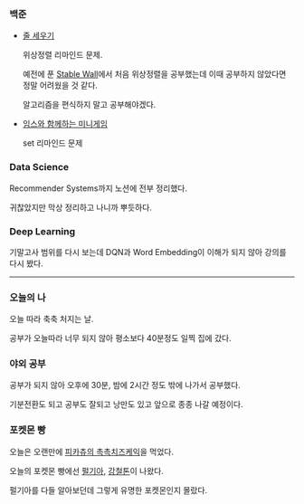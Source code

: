 ### 백준
- [줄 세우기](https://www.acmicpc.net/problem/2252)
  
  위상정렬 리마인드 문제.
  
  예전에 푼 [Stable Wall](https://www.acmicpc.net/problem/23906)에서 처음 위상정렬을 공부했는데 이때 공부하지 않았다면 정말 어려웠을 것 같다.

  알고리즘을 편식하지 말고 공부해야겠다.

- [임스와 함께하는 미니게임](https://www.acmicpc.net/problem/25757)
  
  set 리마인드 문제

### Data Science
Recommender Systems까지 노션에 전부 정리했다.

귀찮았지만 막상 정리하고 나니까 뿌듯하다.

### Deep Learning
기말고사 범위를 다시 보는데 DQN과 Word Embedding이 이해가 되지 않아 강의를 다시 봤다.

---

### 오늘의 나
오늘 따라 축축 처지는 날.

공부가 오늘따라 너무 되지 않아 평소보다 40분정도 일찍 집에 갔다.

### 야외 공부
공부가 되지 않아 오후에 30분, 밤에 2시간 정도 밖에 나가서 공부했다.

기분전환도 되고 공부도 잘되고 낭만도 있고 앞으로 종종 나갈 예정이다.


### 포켓몬 빵
오늘은 오랜만에 [피카츄의 촉촉치즈케익](https://prod.danawa.com/info/?pcode=16524614)을 먹었다.

오늘의 포켓몬 빵에선 [펄기아](https://pokemon.fandom.com/ko/wiki/%ED%8E%84%EA%B8%B0%EC%95%84_(%ED%8F%AC%EC%BC%93%EB%AA%AC)), [강철톤](https://pokemon.fandom.com/ko/wiki/%EA%B0%95%EC%B2%A0%ED%86%A4_(%ED%8F%AC%EC%BC%93%EB%AA%AC))이 나왔다.

펄기아를 다들 알아보던데 그렇게 유명한 포켓몬인지 몰랐다.
